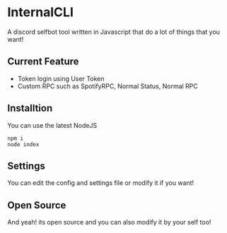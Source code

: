 # InternalCLI
A discord selfbot tool written in Javascript that do a lot of things that you want!

## Current Feature
- Token login using User Token
- Custom RPC such as SpotifyRPC, Normal Status, Normal RPC

## Installtion
You can use the latest NodeJS
```
npm i
node index
```

## Settings
You can edit the config and settings file or modify it if you want!

## Open Source
And yeah! its open source and you can also modify it by your self too!
